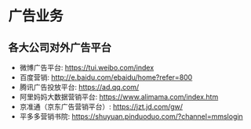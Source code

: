 # 广告业务

## 各大公司对外广告平台

- 微博广告平台: <https://tui.weibo.com/index>
- 百度营销: <http://e.baidu.com/ebaidu/home?refer=800>
- 腾讯广告投放平台: <https://ad.qq.com/>
- 阿里妈妈大数据营销平台: <https://www.alimama.com/index.htm>
- 京准通（京东广告营销平台）: <https://jzt.jd.com/gw/>
- 平多多营销书院: <https://shuyuan.pinduoduo.com/?channel=mmslogin>